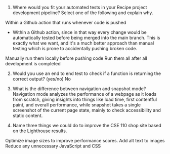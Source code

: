 1) Where would you fit your automated tests in your Recipe project development pipeline? Select one of the following and explain why.

Within a Github action that runs whenever code is pushed 
- Within a Github action, since in that way every change would be automatically tested before being merged into the main branch. This is exactly what we want, and it's a much better approach than manual testing which is prone to accidentally pushing broken code.

Manually run them locally before pushing code
Run them all after all development is completed

2) Would you use an end to end test to check if a function is returning the correct output? (yes/no)
   No

3) What is the difference between navigation and snapshot mode?
Navigation mode analyzes the performance of a webpage as it loads from scratch, giving insights into things like load time, first contentful paint, and overall performance, while snapshot takes a single screenshot of the current page state, mainly to check accessibility and static content.

1) Name three things we could do to improve the CSE 110 shop site based on the Lighthouse results.

Optimize image sizes to  improve performance scores.
Add alt text to images
Reduce any unnecessary JavaScript and CSS



